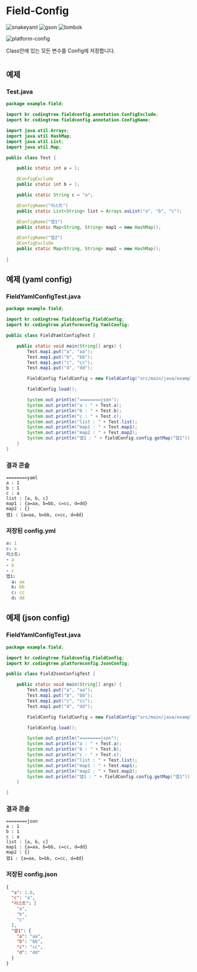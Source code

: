 # Field-Config

![snakeyaml](https://img.shields.io/badge/snakeyaml-1.30-GREEN?style=for-the-badge)
![gson](https://img.shields.io/badge/gson-2.9.0-GREEN?style=for-the-badge)
![lombok](https://img.shields.io/badge/lombok-1.18.24-GREEN?style=for-the-badge)

![platform-config](https://img.shields.io/badge/Platform%20Config-0.0.3-GREEN?style=for-the-badge)

Class안에 있는 모든 변수를 Config에 저장합니다.

#
## 예제
### Test.java 
``` Java
package example.field;

import kr.codingtree.fieldconfig.annotation.ConfigExclude;
import kr.codingtree.fieldconfig.annotation.ConfigName;

import java.util.Arrays;
import java.util.HashMap;
import java.util.List;
import java.util.Map;

public class Test {

    public static int a = 1;

    @ConfigExclude
    public static int b = 1;

    public static String c = "a";

    @ConfigName("리스트")
    public static List<String> list = Arrays.asList("a", "b", "c");

    @ConfigName("맵1")
    public static Map<String, String> map1 = new HashMap();

    @ConfigName("맵2")
    @ConfigExclude
    public static Map<String, String> map2 = new HashMap();
    
}
```
###
## 예제 (yaml config)
### FieldYamlConfigTest.java
``` Java
package example.field;

import kr.codingtree.fieldconfig.FieldConfig;
import kr.codingtree.platformconfig.YamlConfig;

public class FieldYamlConfigTest {

    public static void main(String[] args) {
        Test.map1.put("a", "aa");
        Test.map1.put("b", "bb");
        Test.map1.put("c", "cc");
        Test.map1.put("d", "dd");

        FieldConfig fieldConfig = new FieldConfig("src/main/java/example/field/config.yml", Test.class, YamlConfig.class);

        fieldConfig.load();

        System.out.println("========json");
        System.out.println("a : " + Test.a);
        System.out.println("b : " + Test.b);
        System.out.println("c : " + Test.c);
        System.out.println("list : " + Test.list);
        System.out.println("map1 : " + Test.map1);
        System.out.println("map2 : " + Test.map2);
        System.out.println("맵1 : " + fieldConfig.config.getMap("맵1"));
    }
}
```

### 결과 콘솔
```text
========yaml
a : 1
b : 1
c : a
list : [a, b, c]
map1 : {a=aa, b=bb, c=cc, d=dd}
map2 : {}
맵1 : {a=aa, b=bb, c=cc, d=dd}
```

### 저장된 config.yml

``` yaml
a: 1
c: a
리스트:
- a
- b
- c
맵1:
  a: aa
  b: bb
  c: cc
  d: dd

```

###
## 예제 (json config)
### FieldYamlConfigTest.java
``` Java
package example.field;

import kr.codingtree.fieldconfig.FieldConfig;
import kr.codingtree.platformconfig.JsonConfig;

public class FieldJsonConfigTest {

    public static void main(String[] args) {
        Test.map1.put("a", "aa");
        Test.map1.put("b", "bb");
        Test.map1.put("c", "cc");
        Test.map1.put("d", "dd");

        FieldConfig fieldConfig = new FieldConfig("src/main/java/example/field/config.json", Test.class, JsonConfig.class);

        fieldConfig.load();

        System.out.println("========json");
        System.out.println("a : " + Test.a);
        System.out.println("b : " + Test.b);
        System.out.println("c : " + Test.c);
        System.out.println("list : " + Test.list);
        System.out.println("map1 : " + Test.map1);
        System.out.println("map2 : " + Test.map2);
        System.out.println("맵1 : " + fieldConfig.config.getMap("맵1"));
    }

}

```

### 결과 콘솔
```text
========json
a : 1
b : 1
c : a
list : [a, b, c]
map1 : {a=aa, b=bb, c=cc, d=dd}
map2 : {}
맵1 : {a=aa, b=bb, c=cc, d=dd}
```

### 저장된 config.json

``` json
{
  "a": 1.0,
  "c": "a",
  "리스트": [
    "a",
    "b",
    "c"
  ],
  "맵1": {
    "a": "aa",
    "b": "bb",
    "c": "cc",
    "d": "dd"
  }
}
```
